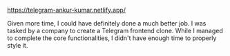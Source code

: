 https://telegram-ankur-kumar.netlify.app/

Given more time, I could have definitely done a much better job. I was tasked by a company to create a Telegram frontend clone. While I managed to complete the core functionalities, I didn't have enough time to properly style it.
